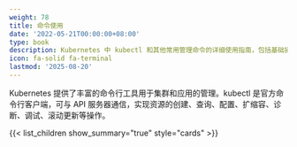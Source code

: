 ```yaml
---
weight: 78
title: 命令使用
date: '2022-05-21T00:00:00+08:00'
type: book
description: Kubernetes 中 kubectl 和其他常用管理命令的详细使用指南，包括基础操作、高级技巧和最佳实践。
icon: fa-solid fa-terminal
lastmod: '2025-08-20'
---
```


Kubernetes 提供了丰富的命令行工具用于集群和应用的管理。kubectl 是官方命令行客户端，可与 API 服务器通信，实现资源的创建、查询、配置、扩缩容、诊断、调试、滚动更新等操作。

{{< list_children show_summary="true" style="cards"  >}}
